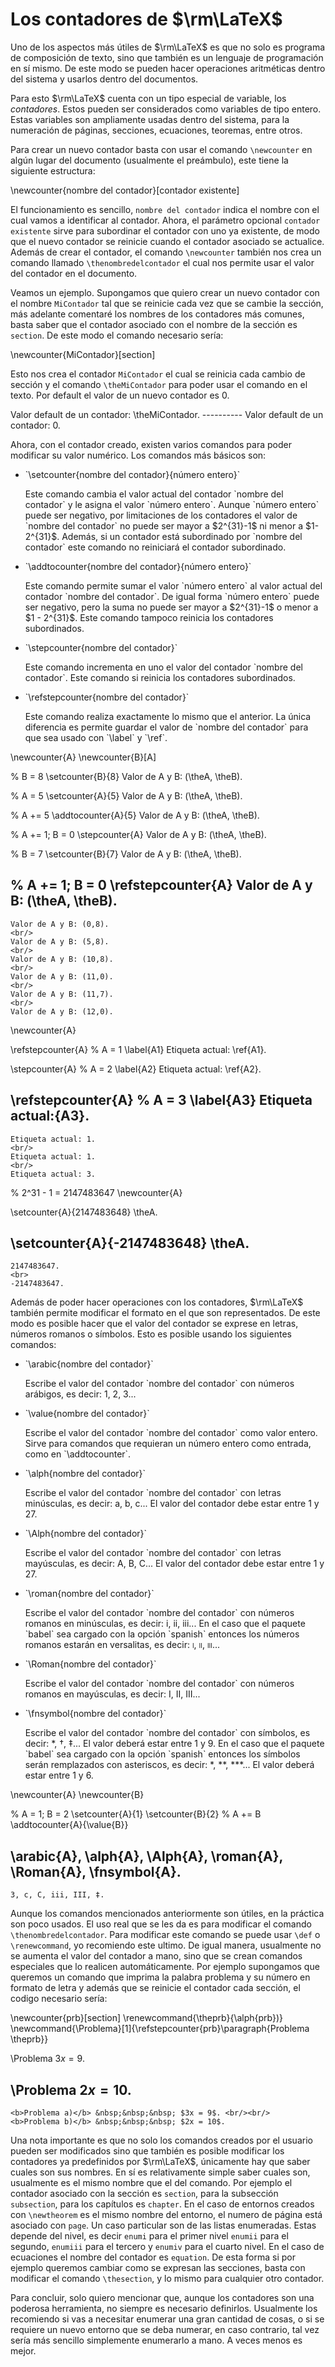 # Los contadores de $\rm\LaTeX$


Uno de los aspectos más útiles de $\rm\LaTeX$ es que no solo es programa de composición de texto, sino que también es un lenguaje de programación en sí mismo. De este modo se pueden hacer operaciones aritméticas dentro del sistema y usarlos dentro del documentos.

  

Para esto $\rm\LaTeX$ cuenta con un tipo especial de variable, los *contadores*. Estos pueden ser considerados como variables de tipo entero. Estas variables son ampliamente usadas dentro del sistema, para la numeración de páginas, secciones, ecuaciones, teoremas, entre otros.

  

Para crear un nuevo contador basta con usar el comando
`\newcounter` en algún lugar
del documento (usualmente el preámbulo), este tiene la
siguiente estructura:

  
<qx-ds-code>
\newcounter{nombre del contador}[contador existente]
</qx-ds-code>


El funcionamiento es sencillo, `nombre del contador` indica el nombre con el cual vamos a identificar al contador. Ahora, el parámetro opcional `contador existente` sirve para subordinar el contador con uno ya existente, de modo que el nuevo contador se reinicie cuando el contador asociado se actualice. Además de crear el contador, el comando
`\newcounter` también nos crea un comando llamado `\thenombredelcontador` el cual nos permite usar el valor del contador en el documento.

  

Veamos un ejemplo. Supongamos que quiero crear un nuevo contador con el nombre `MiContador` tal que se reinicie cada vez que se cambie la sección, más adelante comentaré los nombres de los contadores más comunes, basta saber que el contador asociado con el nombre de la sección es `section`. De este modo el comando necesario sería:

  
<qx-ds-code>
\newcounter{MiContador}[section]
</qx-ds-code>
  

Esto nos crea el contador `MiContador` el cual se reinicia cada cambio de sección y el comando `\theMiContador` para poder usar el comando en el texto. Por default el valor de un nuevo contador es 0.


<qx-example-table>
Valor default de un contador: \theMiContador.
----------
Valor default de un contador: 0.
</qx-example-table>
  

Ahora, con el contador creado, existen varios comandos para
poder modificar su valor numérico. Los comandos más básicos
son:


<ul>
    <li>
        `\setcounter{nombre del contador}{número entero}`
    </li>
    <p>
        Este comando cambia el valor actual del contador `nombre del contador` y le asigna el valor `número entero`. Aunque `número entero` puede ser negativo, por limitaciones de los contadores el valor de `nombre del contador` no puede ser mayor a $2^{31}-1$ ni menor a $1-2^{31}$. Además, si un contador está subordinado por `nombre del contador` este comando no reiniciará el contador subordinado.
    </p>
    <li>
        `\addtocounter{nombre del contador}{número entero}`
    </li>
    <p>
        Este comando permite sumar el valor `número entero` al valor actual del contador `nombre del contador`. De igual forma `número entero` puede ser negativo, pero la suma no puede ser mayor a $2^{31}-1$ o menor a $1 - 2^{31}$. Este comando tampoco reinicia los contadores subordinados.
    </p>
    <li>
        `\stepcounter{nombre del contador}`
    </li>
    <p>
        Este comando incrementa en uno el valor del contador `nombre del contador`. Este comando si reinicia los contadores subordinados.
    </p>
    <li>
        `\refstepcounter{nombre del contador}`
    </li>
    <p>
        Este comando realiza exactamente lo mismo que el anterior. La única diferencia es permite guardar el valor de `nombre del contador` para que sea usado con `\label` y `\ref`.
    </p>
</ul>

<qx-example-table>
\newcounter{A}
\newcounter{B}[A]
        
%&nbsp;B&nbsp;=&nbsp;8
\setcounter{B}{8}
Valor de A y B: (\theA, \theB).

%&nbsp;A&nbsp;=&nbsp;5
\setcounter{A}{5}
Valor de A y B: (\theA, \theB).

%&nbsp;A&nbsp;+=&nbsp;5
\addtocounter{A}{5}
Valor de A y B: (\theA, \theB).

%&nbsp;A&nbsp;+=&nbsp;1; B&nbsp;=&nbsp;0
\stepcounter{A}
Valor de A y B: (\theA, \theB).

%&nbsp;B&nbsp;=&nbsp;7
\setcounter{B}{7}
Valor de A y B: (\theA, \theB).

%&nbsp;A&nbsp;+=&nbsp;1; B&nbsp;=&nbsp;0
\refstepcounter{A}
Valor de A y B: (\theA, \theB).
----------
    Valor de A y B: (0,8).
    <br/>
    Valor de A y B: (5,8).
    <br/>
    Valor de A y B: (10,8).
    <br/>
    Valor de A y B: (11,0).
    <br/>
    Valor de A y B: (11,7).
    <br/>
    Valor de A y B: (12,0).
</qx-example-table>

<qx-example-table>
\newcounter{A}

\refstepcounter{A} %&nbsp;A&nbsp;=&nbsp;1
\label{A1}
Etiqueta actual: \ref{A1}.

\stepcounter{A} %&nbsp;A&nbsp;=&nbsp;2
\label{A2}
Etiqueta actual: \ref{A2}.

\refstepcounter{A} %&nbsp;A&nbsp;=&nbsp;3
\label{A3}
Etiqueta actual:{A3}.
----------
    Etiqueta actual: 1.
    <br/>
    Etiqueta actual: 1.
    <br/>
    Etiqueta actual: 3.
</qx-example-table>

<qx-example-table>
% 2^31&nbsp;-&nbsp;1 = 2147483647
\newcounter{A}

\setcounter{A}{2147483648}
\theA.

\setcounter{A}{-2147483648}
\theA.
----------
    2147483647.
    <br>
    -2147483647.
</qx-code-table>

  
Además de poder hacer operaciones con los contadores,
$\rm\LaTeX$ también permite modificar el formato en el que
son representados. De este modo es posible hacer que el
valor del contador se exprese en letras, números romanos o
símbolos. Esto es posible usando los siguientes comandos:

<ul>
    <li>
        `\arabic{nombre del contador}`
    </li>
    <p>
        Escribe el valor del contador `nombre del contador` con números arábigos, es decir: 1, 2, 3...
    </p>
    <li>
        `\value{nombre del contador}`
    </li>
    <p>
        Escribe el valor del contador `nombre del contador` como valor entero. Sirve para comandos que requieran un número entero como entrada, como en `\addtocounter`.
    </p>
    <li>
        `\alph{nombre del contador}`
    </li>
    <p>
        Escribe el valor del contador `nombre del contador` con letras minúsculas, es decir: a, b, c... El valor del contador debe estar entre 1 y 27.
    </p>
    <li>
        `\Alph{nombre del contador}`
    </li>
    <p>
        Escribe el valor del contador `nombre del contador` con letras mayúsculas, es decir: A, B, C... El valor del contador debe estar entre 1 y 27.
    </p>
    <li>
        `\roman{nombre del contador}`
    </li>
    <p>
        Escribe el valor del contador `nombre del contador` con números romanos en minúsculas, es decir: i, ii, iii... En el caso que el paquete `babel` sea cargado con la opción `spanish` entonces los números romanos estarán en versalitas, es decir: <span style="font-variant: small-caps;">i, ii, iii...</span>
    </p>
    <li>
        `\Roman{nombre del contador}`
    </li>
    <p>
        Escribe el valor del contador `nombre del contador` con números romanos en mayúsculas, es decir: I, II, III...
    </p>
    <li>
        `\fnsymbol{nombre del contador}`
    </li>
    <p>
        Escribe el valor del contador `nombre del contador` con símbolos, es decir: *, †, ‡... El valor deberá estar entre 1 y 9. En el caso que el paquete `babel` sea cargado con la opción `spanish` entonces los símbolos serán remplazados con asteriscos, es decir: *, **, ***... El valor deberá estar entre 1  y 6.
    </p>
</ul>

<qx-example-table>
\newcounter{A}
\newcounter{B}

% A&nbsp;=&nbsp;1; B&nbsp;=&nbsp;2
\setcounter{A}{1}
\setcounter{B}{2}
% A&nbsp;+=&nbsp;B
\addtocounter{A}{\value{B}}

\arabic{A},
\alph{A},
\Alph{A},
\roman{A},
\Roman{A},
\fnsymbol{A}.
----------
    3, c, C, iii, III, ‡.
</qx-example-table>

  

Aunque los comandos mencionados anteriormente son útiles, en la práctica son poco usados. El uso real que se les da es para modificar el comando `\thenombredelcontador`. Para modificar este comando se puede usar  `\def` o `\renewcommand`, yo recomiendo este ultimo. De igual manera, usualmente no se aumenta el valor del contador a mano, sino que se crean comandos especiales que lo realicen automáticamente. Por ejemplo supongamos que queremos un comando que imprima la palabra problema y su número en formato de letra y además que se reinicie el contador cada sección, el codigo necesario sería:


<qx-example-table>
\newcounter{prb}[section]
\renewcommand{\theprb}{\alph{prb})}
\newcommand{\Problema}[1]{\refstepcounter{prb}\paragraph{Problema \theprb}}

\Problema $3x = 9$.

\Problema $2x = 10$.
----------
    <b>Problema a)</b> &nbsp;&nbsp;&nbsp; $3x = 9$. <br/><br/>
    <b>Problema b)</b> &nbsp;&nbsp;&nbsp; $2x = 10$.
</qx-example-table>

  

Una nota importante es que no solo los comandos creados por el usuario pueden ser modificados sino que también es posible modificar los contadores ya predefinidos por $\rm\LaTeX$, únicamente hay que saber cuales son sus nombres. En sí es relativamente simple saber cuales son, usualmente es el mismo nombre que el del comando. Por ejemplo el contador asociado con la sección es `section`, para la subsección `subsection`, para los capítulos es `chapter`. En el caso de entornos creados con `\newtheorem` es el mismo nombre del entorno, el numero de página está asociado con `page`. Un caso particular son de las listas enumeradas. Estas depende del nivel, es decir `enumi` para el primer nivel `enumii` para el segundo, `enumiii` para el tercero y  `enumiv` para el cuarto nivel. En el caso de ecuaciones el nombre del contador es `equation`. De esta forma si por ejemplo queremos cambiar como se expresan las secciones, basta con modificar el comando `\thesection`, y lo mismo para cualquier otro contador.



Para concluir, solo quiero mencionar que, aunque los contadores son una poderosa herramienta, no siempre es necesario definirlos. Usualmente los recomiendo si vas a necesitar enumerar una gran cantidad de cosas, o si se requiere un nuevo entorno que se deba numerar, en caso contrario, tal vez sería más sencillo simplemente enumerarlo a mano. A veces menos es mejor.